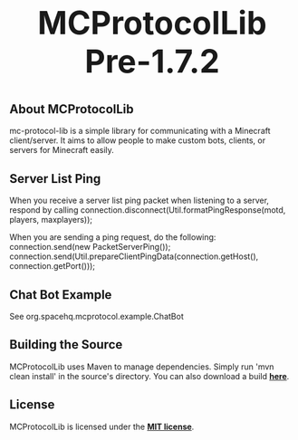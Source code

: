<b><center><h1>MCProtocolLib Pre-1.7.2</h></center></b>
==========



<b>About MCProtocolLib</b>
--------

mc-protocol-lib is a simple library for communicating with a Minecraft client/server. It aims to allow people to make custom bots, clients, or servers for Minecraft easily.


<b>Server List Ping</b>
--------

When you receive a server list ping packet when listening to a server, respond by calling connection.disconnect(Util.formatPingResponse(motd, players, maxplayers));

When you are sending a ping request, do the following:
  connection.send(new PacketServerPing());
  connection.send(Util.prepareClientPingData(connection.getHost(), connection.getPort()));


<b>Chat Bot Example</b>
--------

See org.spacehq.mcprotocol.example.ChatBot


<b>Building the Source</b>
--------

MCProtocolLib uses Maven to manage dependencies. Simply run 'mvn clean install' in the source's directory.
You can also download a build <b>[here](http://build.spacehq.org/job/MCProtocolLib1.6.4/)</b>.


<b>License</b>
---------

MCProtocolLib is licensed under the <b>[MIT license](http://www.opensource.org/licenses/mit-license.html)</b>.
